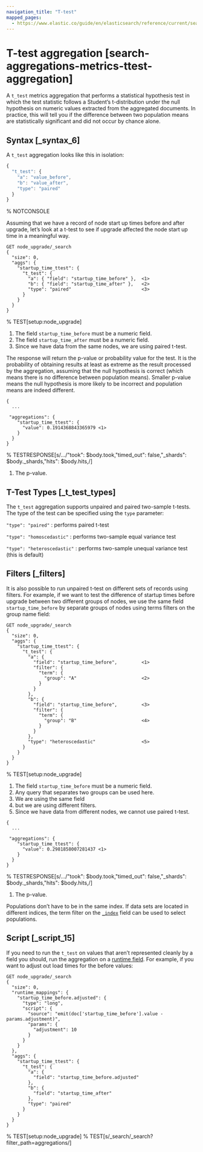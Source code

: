 ```yaml
---
navigation_title: "T-test"
mapped_pages:
  - https://www.elastic.co/guide/en/elasticsearch/reference/current/search-aggregations-metrics-ttest-aggregation.html
---
```


# T-test aggregation [search-aggregations-metrics-ttest-aggregation]


A `t_test` metrics aggregation that performs a statistical hypothesis test in which the test statistic follows a Student’s t-distribution under the null hypothesis on numeric values extracted from the aggregated documents. In practice, this will tell you if the difference between two population means are statistically significant and did not occur by chance alone.

## Syntax [_syntax_6]

A `t_test` aggregation looks like this in isolation:

```js
{
  "t_test": {
    "a": "value_before",
    "b": "value_after",
    "type": "paired"
  }
}
```
% NOTCONSOLE

Assuming that we have a record of node start up times before and after upgrade, let’s look at a t-test to see if upgrade affected the node start up time in a meaningful way.

```console
GET node_upgrade/_search
{
  "size": 0,
  "aggs": {
    "startup_time_ttest": {
      "t_test": {
        "a": { "field": "startup_time_before" },  <1>
        "b": { "field": "startup_time_after" },   <2>
        "type": "paired"                          <3>
      }
    }
  }
}
```
% TEST[setup:node_upgrade]

1. The field `startup_time_before` must be a numeric field.
2. The field `startup_time_after` must be a numeric field.
3. Since we have data from the same nodes, we are using paired t-test.


The response will return the p-value or probability value for the test. It is the probability of obtaining results at least as extreme as the result processed by the aggregation, assuming that the null hypothesis is correct (which means there is no difference between population means). Smaller p-value means the null hypothesis is more likely to be incorrect and population means are indeed different.

```console-result
{
  ...

 "aggregations": {
    "startup_time_ttest": {
      "value": 0.1914368843365979 <1>
    }
  }
}
```
% TESTRESPONSE[s/\.\.\./"took": $body.took,"timed_out": false,"_shards": $body._shards,"hits": $body.hits,/]

1. The p-value.



## T-Test Types [_t_test_types]

The `t_test` aggregation supports unpaired and paired two-sample t-tests. The type of the test can be specified using the `type` parameter:

`"type": "paired"`
:   performs paired t-test

`"type": "homoscedastic"`
:   performs two-sample equal variance test

`"type": "heteroscedastic"`
:   performs two-sample unequal variance test (this is default)


## Filters [_filters]

It is also possible to run unpaired t-test on different sets of records using filters. For example, if we want to test the difference of startup times before upgrade between two different groups of nodes, we use the same field `startup_time_before` by separate groups of nodes using terms filters on the group name field:

```console
GET node_upgrade/_search
{
  "size": 0,
  "aggs": {
    "startup_time_ttest": {
      "t_test": {
        "a": {
          "field": "startup_time_before",         <1>
          "filter": {
            "term": {
              "group": "A"                        <2>
            }
          }
        },
        "b": {
          "field": "startup_time_before",         <3>
          "filter": {
            "term": {
              "group": "B"                        <4>
            }
          }
        },
        "type": "heteroscedastic"                 <5>
      }
    }
  }
}
```
% TEST[setup:node_upgrade]

1. The field `startup_time_before` must be a numeric field.
2. Any query that separates two groups can be used here.
3. We are using the same field
4. but we are using different filters.
5. Since we have data from different nodes, we cannot use paired t-test.


```console-result
{
  ...

 "aggregations": {
    "startup_time_ttest": {
      "value": 0.2981858007281437 <1>
    }
  }
}
```
% TESTRESPONSE[s/\.\.\./"took": $body.took,"timed_out": false,"_shards": $body._shards,"hits": $body.hits,/]

1. The p-value.


Populations don’t have to be in the same index. If data sets are located in different indices, the term filter on the [`_index`](/reference/elasticsearch/mapping-reference/mapping-index-field.md) field can be used to select populations.


## Script [_script_15]

If you need to run the `t_test` on values that aren’t represented cleanly by a field you should, run the aggregation on a [runtime field](docs-content://manage-data/data-store/mapping/runtime-fields.md). For example, if you want to adjust out load times for the before values:

```console
GET node_upgrade/_search
{
  "size": 0,
  "runtime_mappings": {
    "startup_time_before.adjusted": {
      "type": "long",
      "script": {
        "source": "emit(doc['startup_time_before'].value - params.adjustment)",
        "params": {
          "adjustment": 10
        }
      }
    }
  },
  "aggs": {
    "startup_time_ttest": {
      "t_test": {
        "a": {
          "field": "startup_time_before.adjusted"
        },
        "b": {
          "field": "startup_time_after"
        },
        "type": "paired"
      }
    }
  }
}
```
% TEST[setup:node_upgrade]
% TEST[s/_search/_search\?filter_path=aggregations/]


